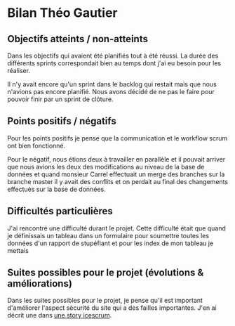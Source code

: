 # Bilan Théo Gautier
## Objectifs atteints / non-atteints

Dans les objectifs qui avaient été planifiés tout à été réussi. La durée des différents sprints correspondait bien au temps dont j'ai eu besoin pour les réaliser.

Il n'y avait encore qu'un sprint dans le backlog qui restait mais que nous n'avions pas encore planifié. Nous avons décidé de ne pas le faire pour pouvoir finir par un sprint de clôture.
## Points positifs / négatifs

Pour les points positifs je pense que la communication et le workflow scrum ont bien fonctionné.

Pour le négatif, nous étions deux à travailler en parallèle et il pouvait arriver que nous avions les deux des modifications au niveau de la base de données et quand monsieur Carrel effectuait un merge des branches sur la branche master il y avait des conflits et on perdait au final des changements effectués sur la base de données. 
## Difficultés particulières
J'ai rencontré une difficulté durant le projet. Cette difficulté était que quand je définissais un tableau dans un formulaire pour soumettre toutes les données d'un rapport de stupéfiant et pour les index de mon tableau je mettais   

## Suites possibles pour le projet (évolutions & améliorations)
Dans les suites possibles pour le projet, je pense qu'il est important d'améliorer l'aspect sécurité du site qui a des failles importantes. J'en ai décrit une dans [une story icescrum](https://icescrum.cpnv.ch/p/CSUNVBTGR/#/backlog/sandbox/story/2027).
